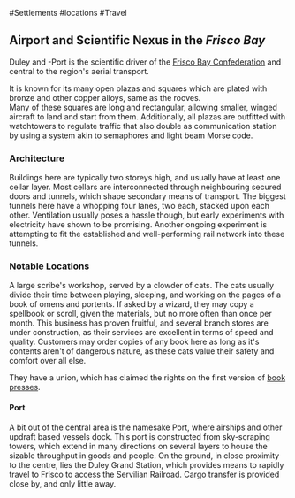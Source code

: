---
---

\#Settlements #locations #Travel 

## Airport and Scientific Nexus in the *Frisco Bay*

Duley and -Port is the scientific driver of the [Frisco Bay Confederation](..\..\..\..\..\..\..\Groupings\Frisco\Frisco%20Bay%20Confederation.md) and central to the region's aerial transport. 

It is known for its many open plazas and squares which are plated with bronze and other copper alloys, same as the rooves.  
Many of these squares are long and rectangular, allowing smaller, winged aircraft to land and start from them. Additionally, all plazas are outfitted with watchtowers to regulate traffic that also double as communication station by using a system akin to semaphores and light beam Morse code. 

### Architecture

Buildings here are typically two storeys high, and usually have at least one cellar layer. 
Most cellars are interconnected through neighbouring secured doors and tunnels, which shape secondary means of transport. 
The biggest tunnels here have a whopping four lanes, two each, stacked upon each other. Ventilation usually poses a hassle though, but early experiments with electricity have shown to be promising. 
Another ongoing experiment is attempting to fit the established and well-performing rail network into these tunnels. 

### Notable Locations

A large scribe's workshop, served by a clowder of cats. The cats usually divide their time between playing, sleeping, and working on the pages of a book of omens and portents. If asked by a wizard, they may copy a spellbook or scroll, given the materials, but no more often than once per month. 
This business has proven fruitful, and several branch stores are under construction, as their services are excellent in terms of speed and quality. 
Customers may order copies of any book here as long as it's contents aren't of dangerous nature, as these cats value their safety and comfort over all else. 

They have a union, which has claimed the rights on the first version of [book presses](..\..\..\..\..\..\..\History\Technological%20Advancements\Development%20of%20Printing.md).

#### Port

A bit out of the central area is the namesake Port, where airships and other updraft based vessels dock. This port is constructed from sky-scraping towers, which extend in many directions on several layers to house the sizable throughput in goods and people. On the ground, in close proximity to the centre, lies the Duley Grand Station, which provides means to rapidly travel to Frisco to access the Servilian Railroad. 
Cargo transfer is provided close by, and only little away. 

#### 
